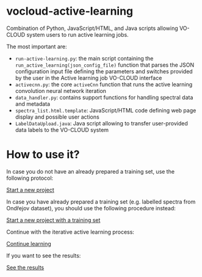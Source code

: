 # vocloud-active-learning
Combination of Python, JavaScript/HTML, and Java scripts allowing VO-CLOUD system users to run active learning jobs.

The most important are:
  - `run-active-learning.py`: the main script containing the `run_active_learning(json_config_file)` function that parses the JSON configuration input file defining the parameters and switches provided by the user in the Active learning job VO-CLOUD interface
  - `activecnn.py`: the core `activeCnn` function that runs the active learning convolution neural network iteration
  - `data_handler.py`: contains support functions for handling spectral data and metadata
  - `spectra_list.html.template`: JavaScript/HTML code defining web page display and possible user actions 
  - `LabelDataUpload.java`: Java script allowing to transfer user-provided data labels to the VO-CLOUD system 
  
# How to use it?

In case you do not have an already prepared a training set, use the following protocol: 

[Start a new project](./documentation/Starting_a_new_project.md)

In case you have already prepared a training set (e.g. labelled spectra from Ondřejov dataset), you should use the following procedure instead:

[Start a new project with a training set](./documentation/Starting_a_new_project_with_a_training_set.md)

Continue with the iterative active learning process: 

[Continue learning](./documentation/Continue_learning.md)

If you want to see the results:

[See the results](./documentation/See_the_results.md)
